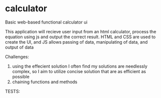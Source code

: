 # calculator

Basic web-based functional calculator ui

This application will recieve user input from an html calculator, process the equation using js and output the correct result. HTML and CSS are used to create the UI, and JS allows passing of data, manipulating of data, and output of data

Challenges:
1. using the effecient solution
    I often find my solutions are needlessly complex, so I aim to utilize concise solution that are as efficient as possible
2. chaining functions and methods


TESTS: